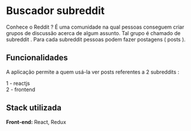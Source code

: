 
# Buscador subreddit

Conhece o Reddit ? É uma comunidade na qual pessoas conseguem criar grupos de discussão acerca de algum assunto. Tal grupo é chamado de subreddit . Para cada subreddit pessoas podem fazer postagens ( posts ).

## Funcionalidades

A aplicação permite a quem usá-la ver posts referentes a 2 subreddits :

1 - reactjs     
2 - frontend



## Stack utilizada

**Front-end:** React, Redux

